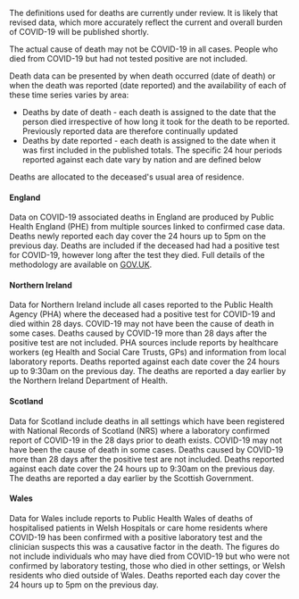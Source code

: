 ﻿The definitions used for deaths are currently under review.  It is likely that revised data, which more accurately reflect the current and overall burden of COVID-19 will be published shortly.

The actual cause of death may not be COVID-19 in all cases. People who died from COVID-19 but had not tested positive are not included.

Death data can be presented by when death occurred (date of death) or when the death was reported (date reported) and the availability of each of these time series varies by area:

* Deaths by date of death - each death is assigned to the date that the person died irrespective of how long it took for the death to be reported.  Previously reported data are therefore continually updated
* Deaths by date reported - each death is assigned to the date when it was first included in the published totals.  The specific 24 hour periods reported against each date vary by nation and are defined below

Deaths are allocated to the deceased's usual area of residence.

#### England

Data on COVID-19 associated deaths in England are produced by Public Health England (PHE) from multiple sources linked to confirmed case data.  Deaths newly reported each day cover the 24 hours up to 5pm on the previous day. Deaths are included if the deceased had had a positive test for COVID-19, however long after the test they died. Full details of the methodology are available on [GOV.UK](https://www.gov.uk/government/publications/phe-data-series-on-deaths-in-people-with-covid-19-technical-summary).

#### Northern Ireland

Data for Northern Ireland include all cases reported to the Public Health Agency (PHA) where the deceased had a positive test for COVID-19 and died within 28 days. COVID-19 may not have been the cause of death in some cases. Deaths caused by COVID-19 more than 28 days after the positive test are not included. PHA sources include reports by healthcare workers (eg Health and Social Care Trusts, GPs) and information from local laboratory reports. Deaths reported against each date cover the 24 hours up to 9:30am on the previous day.  The deaths are reported a day earlier by the Northern Ireland Department of Health.

#### Scotland

Data for Scotland include deaths in all settings which have been registered with National Records of Scotland (NRS) where a laboratory confirmed report of COVID-19 in the 28 days prior to death exists. COVID-19 may not have been the cause of death in some cases. Deaths caused by COVID-19 more than 28 days after the positive test are not included. Deaths reported against each date cover the 24 hours up to 9:30am on the previous day.  The deaths are reported a day earlier by the Scottish Government.

#### Wales

Data for Wales include reports to Public Health Wales of deaths of hospitalised patients in Welsh Hospitals or care home residents where COVID-19 has been confirmed with a positive laboratory test and the clinician suspects this was a causative factor in the death.  The figures do not include individuals who may have died from COVID-19 but who were not confirmed by laboratory testing, those who died in other settings, or Welsh residents who died outside of Wales.  Deaths reported each day cover the 24 hours up to 5pm on the previous day.